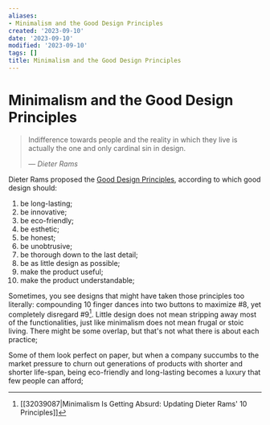 ```yaml
---
aliases:
- Minimalism and the Good Design Principles
created: '2023-09-10'
date: '2023-09-10'
modified: '2023-09-10'
tags: []
title: Minimalism and the Good Design Principles
---
```


# Minimalism and the Good Design Principles

> Indifference towards people and the reality in which they live is actually the one and only cardinal sin in design.
>
> — <i>Dieter Rams</i>

Dieter Rams proposed the [Good Design Principles](https://en.wikipedia.org/wiki/Dieter_Rams#%22Good_design%22_principles), according to which good design should:

1. be long-lasting;
2. be innovative;
3. be eco-friendly;
4. be esthetic;
5. be honest;
6. be unobtrusive;
7. be thorough down to the last detail;
8. be as little design as possible;
9. make the product useful;
10. make the product understandable;

Sometimes, you see designs that might have taken those principles too literally: compounding 10 finger dances into two buttons to maximize #8, yet completely disregard #9[^1]. Little design does not mean stripping away most of the functionalities, just like minimalism does not mean frugal or stoic living. There might be some overlap, but that's not what there is about each practice;

Some of them look perfect on paper, but when a company succumbs to the market pressure to churn out generations of products with shorter and shorter life-span, being eco-friendly and long-lasting becomes a luxury that few people can afford;

[^1]: [[32039087|Minimalism Is Getting Absurd: Updating Dieter Rams' 10 Principles]]